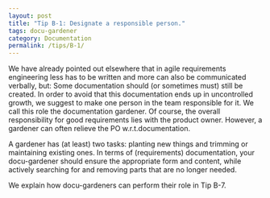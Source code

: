 ```yaml
---
layout: post
title: "Tip B-1: Designate a responsible person."
tags: docu-gardener
category: Documentation
permalink: /tips/B-1/
---
```


We have already pointed out elsewhere that in agile requirements engineering less has to be written and more can also be communicated verbally, but: Some documentation should (or sometimes must) still be created. In order to avoid that this documentation ends up in uncontrolled growth, we suggest to make one person in the team responsible for it. We call this role the documentation gardener.
Of course, the overall responsibility for good requirements lies with the product owner. However, a gardener can often relieve the PO w.r.t.documentation.

A gardener has (at least) two tasks: planting new things and trimming or maintaining existing ones. In terms of (requirements) documentation, your docu-gardener should ensure the appropriate form and content, while actively searching for and removing parts that are no longer needed.

We explain how docu-gardeners can perform their role in Tip B-7.
